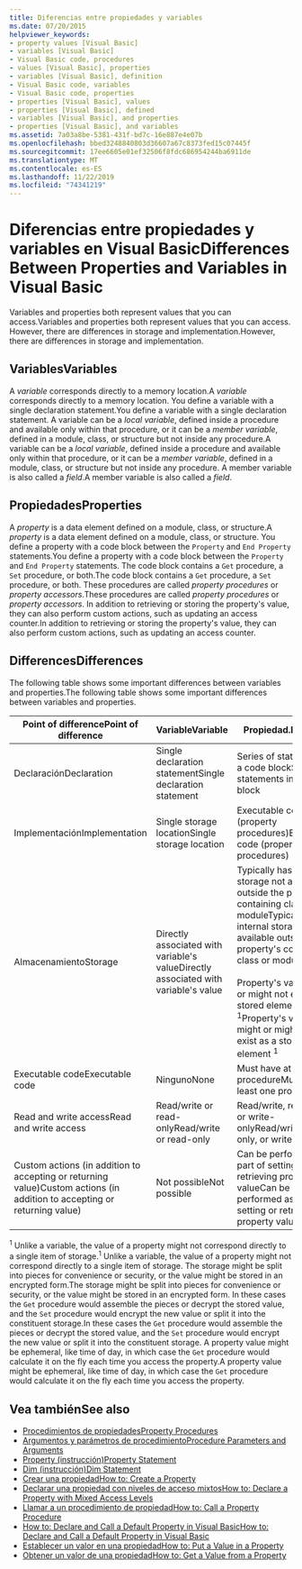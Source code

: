 ```yaml
---
title: Diferencias entre propiedades y variables
ms.date: 07/20/2015
helpviewer_keywords:
- property values [Visual Basic]
- variables [Visual Basic]
- Visual Basic code, procedures
- values [Visual Basic], properties
- variables [Visual Basic], definition
- Visual Basic code, variables
- Visual Basic code, properties
- properties [Visual Basic], values
- properties [Visual Basic], defined
- variables [Visual Basic], and properties
- properties [Visual Basic], and variables
ms.assetid: 7a03a8be-5381-431f-bd7c-16e887e4e07b
ms.openlocfilehash: bbed3248840803d36607a67c8373fed15c07445f
ms.sourcegitcommit: 17ee6605e01ef32506f8fdc686954244ba6911de
ms.translationtype: MT
ms.contentlocale: es-ES
ms.lasthandoff: 11/22/2019
ms.locfileid: "74341219"
---
```

# <a name="differences-between-properties-and-variables-in-visual-basic"></a><span data-ttu-id="4de87-102">Diferencias entre propiedades y variables en Visual Basic</span><span class="sxs-lookup"><span data-stu-id="4de87-102">Differences Between Properties and Variables in Visual Basic</span></span>
<span data-ttu-id="4de87-103">Variables and properties both represent values that you can access.</span><span class="sxs-lookup"><span data-stu-id="4de87-103">Variables and properties both represent values that you can access.</span></span> <span data-ttu-id="4de87-104">However, there are differences in storage and implementation.</span><span class="sxs-lookup"><span data-stu-id="4de87-104">However, there are differences in storage and implementation.</span></span>  
  
## <a name="variables"></a><span data-ttu-id="4de87-105">Variables</span><span class="sxs-lookup"><span data-stu-id="4de87-105">Variables</span></span>  
 <span data-ttu-id="4de87-106">A *variable* corresponds directly to a memory location.</span><span class="sxs-lookup"><span data-stu-id="4de87-106">A *variable* corresponds directly to a memory location.</span></span> <span data-ttu-id="4de87-107">You define a variable with a single declaration statement.</span><span class="sxs-lookup"><span data-stu-id="4de87-107">You define a variable with a single declaration statement.</span></span> <span data-ttu-id="4de87-108">A variable can be a *local variable*, defined inside a procedure and available only within that procedure, or it can be a *member variable*, defined in a module, class, or structure but not inside any procedure.</span><span class="sxs-lookup"><span data-stu-id="4de87-108">A variable can be a *local variable*, defined inside a procedure and available only within that procedure, or it can be a *member variable*, defined in a module, class, or structure but not inside any procedure.</span></span> <span data-ttu-id="4de87-109">A member variable is also called a *field*.</span><span class="sxs-lookup"><span data-stu-id="4de87-109">A member variable is also called a *field*.</span></span>  
  
## <a name="properties"></a><span data-ttu-id="4de87-110">Propiedades</span><span class="sxs-lookup"><span data-stu-id="4de87-110">Properties</span></span>  
 <span data-ttu-id="4de87-111">A *property* is a data element defined on a module, class, or structure.</span><span class="sxs-lookup"><span data-stu-id="4de87-111">A *property* is a data element defined on a module, class, or structure.</span></span> <span data-ttu-id="4de87-112">You define a property with a code block between the `Property` and `End Property` statements.</span><span class="sxs-lookup"><span data-stu-id="4de87-112">You define a property with a code block between the `Property` and `End Property` statements.</span></span> <span data-ttu-id="4de87-113">The code block contains a `Get` procedure, a `Set` procedure, or both.</span><span class="sxs-lookup"><span data-stu-id="4de87-113">The code block contains a `Get` procedure, a `Set` procedure, or both.</span></span> <span data-ttu-id="4de87-114">These procedures are called *property procedures* or *property accessors*.</span><span class="sxs-lookup"><span data-stu-id="4de87-114">These procedures are called *property procedures* or *property accessors*.</span></span> <span data-ttu-id="4de87-115">In addition to retrieving or storing the property's value, they can also perform custom actions, such as updating an access counter.</span><span class="sxs-lookup"><span data-stu-id="4de87-115">In addition to retrieving or storing the property's value, they can also perform custom actions, such as updating an access counter.</span></span>  
  
## <a name="differences"></a><span data-ttu-id="4de87-116">Differences</span><span class="sxs-lookup"><span data-stu-id="4de87-116">Differences</span></span>  
 <span data-ttu-id="4de87-117">The following table shows some important differences between variables and properties.</span><span class="sxs-lookup"><span data-stu-id="4de87-117">The following table shows some important differences between variables and properties.</span></span>  
  
|<span data-ttu-id="4de87-118">Point of difference</span><span class="sxs-lookup"><span data-stu-id="4de87-118">Point of difference</span></span>|<span data-ttu-id="4de87-119">Variable</span><span class="sxs-lookup"><span data-stu-id="4de87-119">Variable</span></span>|<span data-ttu-id="4de87-120">Propiedad.</span><span class="sxs-lookup"><span data-stu-id="4de87-120">Property</span></span>|  
|-------------------------|--------------|--------------|  
|<span data-ttu-id="4de87-121">Declaración</span><span class="sxs-lookup"><span data-stu-id="4de87-121">Declaration</span></span>|<span data-ttu-id="4de87-122">Single declaration statement</span><span class="sxs-lookup"><span data-stu-id="4de87-122">Single declaration statement</span></span>|<span data-ttu-id="4de87-123">Series of statements in a code block</span><span class="sxs-lookup"><span data-stu-id="4de87-123">Series of statements in a code block</span></span>|  
|<span data-ttu-id="4de87-124">Implementación</span><span class="sxs-lookup"><span data-stu-id="4de87-124">Implementation</span></span>|<span data-ttu-id="4de87-125">Single storage location</span><span class="sxs-lookup"><span data-stu-id="4de87-125">Single storage location</span></span>|<span data-ttu-id="4de87-126">Executable code (property procedures)</span><span class="sxs-lookup"><span data-stu-id="4de87-126">Executable code (property procedures)</span></span>|  
|<span data-ttu-id="4de87-127">Almacenamiento</span><span class="sxs-lookup"><span data-stu-id="4de87-127">Storage</span></span>|<span data-ttu-id="4de87-128">Directly associated with variable's value</span><span class="sxs-lookup"><span data-stu-id="4de87-128">Directly associated with variable's value</span></span>|<span data-ttu-id="4de87-129">Typically has internal storage not available outside the property's containing class or module</span><span class="sxs-lookup"><span data-stu-id="4de87-129">Typically has internal storage not available outside the property's containing class or module</span></span><br /><br /> <span data-ttu-id="4de87-130">Property's value might or might not exist as a stored element <sup>1</sup></span><span class="sxs-lookup"><span data-stu-id="4de87-130">Property's value might or might not exist as a stored element <sup>1</sup></span></span>|  
|<span data-ttu-id="4de87-131">Executable code</span><span class="sxs-lookup"><span data-stu-id="4de87-131">Executable code</span></span>|<span data-ttu-id="4de87-132">Ninguno</span><span class="sxs-lookup"><span data-stu-id="4de87-132">None</span></span>|<span data-ttu-id="4de87-133">Must have at least one procedure</span><span class="sxs-lookup"><span data-stu-id="4de87-133">Must have at least one procedure</span></span>|  
|<span data-ttu-id="4de87-134">Read and write access</span><span class="sxs-lookup"><span data-stu-id="4de87-134">Read and write access</span></span>|<span data-ttu-id="4de87-135">Read/write or read-only</span><span class="sxs-lookup"><span data-stu-id="4de87-135">Read/write or read-only</span></span>|<span data-ttu-id="4de87-136">Read/write, read-only, or write-only</span><span class="sxs-lookup"><span data-stu-id="4de87-136">Read/write, read-only, or write-only</span></span>|  
|<span data-ttu-id="4de87-137">Custom actions (in addition to accepting or returning value)</span><span class="sxs-lookup"><span data-stu-id="4de87-137">Custom actions (in addition to accepting or returning value)</span></span>|<span data-ttu-id="4de87-138">Not possible</span><span class="sxs-lookup"><span data-stu-id="4de87-138">Not possible</span></span>|<span data-ttu-id="4de87-139">Can be performed as part of setting or retrieving property value</span><span class="sxs-lookup"><span data-stu-id="4de87-139">Can be performed as part of setting or retrieving property value</span></span>|  
  
 <span data-ttu-id="4de87-140"><sup>1</sup> Unlike a variable, the value of a property might not correspond directly to a single item of storage.</span><span class="sxs-lookup"><span data-stu-id="4de87-140"><sup>1</sup> Unlike a variable, the value of a property might not correspond directly to a single item of storage.</span></span> <span data-ttu-id="4de87-141">The storage might be split into pieces for convenience or security, or the value might be stored in an encrypted form.</span><span class="sxs-lookup"><span data-stu-id="4de87-141">The storage might be split into pieces for convenience or security, or the value might be stored in an encrypted form.</span></span> <span data-ttu-id="4de87-142">In these cases the `Get` procedure would assemble the pieces or decrypt the stored value, and the `Set` procedure would encrypt the new value or split it into the constituent storage.</span><span class="sxs-lookup"><span data-stu-id="4de87-142">In these cases the `Get` procedure would assemble the pieces or decrypt the stored value, and the `Set` procedure would encrypt the new value or split it into the constituent storage.</span></span> <span data-ttu-id="4de87-143">A property value might be ephemeral, like time of day, in which case the `Get` procedure would calculate it on the fly each time you access the property.</span><span class="sxs-lookup"><span data-stu-id="4de87-143">A property value might be ephemeral, like time of day, in which case the `Get` procedure would calculate it on the fly each time you access the property.</span></span>  
  
## <a name="see-also"></a><span data-ttu-id="4de87-144">Vea también</span><span class="sxs-lookup"><span data-stu-id="4de87-144">See also</span></span>

- [<span data-ttu-id="4de87-145">Procedimientos de propiedades</span><span class="sxs-lookup"><span data-stu-id="4de87-145">Property Procedures</span></span>](./property-procedures.md)
- [<span data-ttu-id="4de87-146">Argumentos y parámetros de procedimiento</span><span class="sxs-lookup"><span data-stu-id="4de87-146">Procedure Parameters and Arguments</span></span>](./procedure-parameters-and-arguments.md)
- [<span data-ttu-id="4de87-147">Property (instrucción)</span><span class="sxs-lookup"><span data-stu-id="4de87-147">Property Statement</span></span>](../../../../visual-basic/language-reference/statements/property-statement.md)
- [<span data-ttu-id="4de87-148">Dim (instrucción)</span><span class="sxs-lookup"><span data-stu-id="4de87-148">Dim Statement</span></span>](../../../../visual-basic/language-reference/statements/dim-statement.md)
- [<span data-ttu-id="4de87-149">Crear una propiedad</span><span class="sxs-lookup"><span data-stu-id="4de87-149">How to: Create a Property</span></span>](./how-to-create-a-property.md)
- [<span data-ttu-id="4de87-150">Declarar una propiedad con niveles de acceso mixtos</span><span class="sxs-lookup"><span data-stu-id="4de87-150">How to: Declare a Property with Mixed Access Levels</span></span>](./how-to-declare-a-property-with-mixed-access-levels.md)
- [<span data-ttu-id="4de87-151">Llamar a un procedimiento de propiedad</span><span class="sxs-lookup"><span data-stu-id="4de87-151">How to: Call a Property Procedure</span></span>](./how-to-call-a-property-procedure.md)
- [<span data-ttu-id="4de87-152">How to: Declare and Call a Default Property in Visual Basic</span><span class="sxs-lookup"><span data-stu-id="4de87-152">How to: Declare and Call a Default Property in Visual Basic</span></span>](./how-to-declare-and-call-a-default-property.md)
- [<span data-ttu-id="4de87-153">Establecer un valor en una propiedad</span><span class="sxs-lookup"><span data-stu-id="4de87-153">How to: Put a Value in a Property</span></span>](./how-to-put-a-value-in-a-property.md)
- [<span data-ttu-id="4de87-154">Obtener un valor de una propiedad</span><span class="sxs-lookup"><span data-stu-id="4de87-154">How to: Get a Value from a Property</span></span>](./how-to-get-a-value-from-a-property.md)
